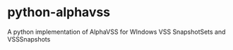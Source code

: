 # python-alphavss
A python implementation of AlphaVSS for WIndows VSS SnapshotSets and VSSSnapshots
